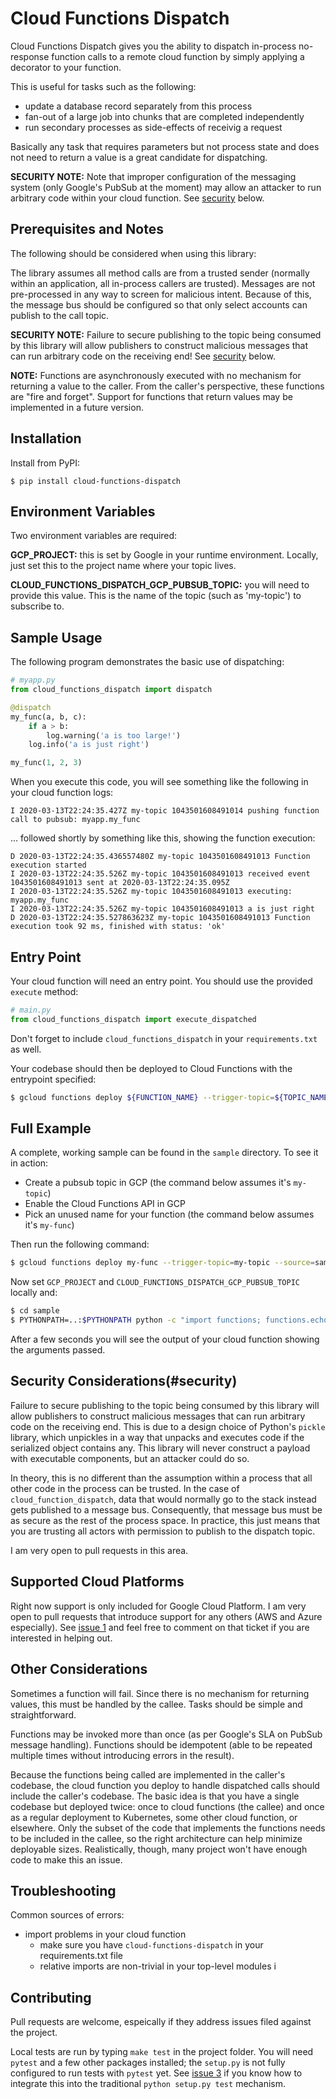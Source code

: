 # Cloud Functions Dispatch

Cloud Functions Dispatch gives you the ability to dispatch in-process no-response function calls to a remote cloud function by simply applying a decorator to your function.

This is useful for tasks such as the following:

* update a database record separately from this process
* fan-out of a large job into chunks that are completed independently
* run secondary processes as side-effects of receivig a request

Basically any task that requires parameters but not process state and does not need to return a value is a great candidate for dispatching.

**SECURITY NOTE:** Note that improper configuration of the messaging system (only Google's PubSub at the moment) may allow an attacker to run arbitrary code within your cloud function. See [security](#security) below.


## Prerequisites and Notes

The following should be considered when using this library:

The library assumes all method calls are from a trusted sender (normally within an application, all in-process callers are trusted). Messages are not pre-processed in any way to screen for malicious intent. Because of this, the message bus should be configured so that only select accounts can publish to the call topic.

**SECURITY NOTE:** Failure to secure publishing to the topic being consumed by this library will allow publishers to construct malicious messages that can run arbitrary code on the receiving end! See [security](#security) below.

**NOTE:** Functions are asynchronously executed with no mechanism for returning a value to the caller. From the caller's perspective, these functions are "fire and forget". Support for functions that return values may be implemented in a future version.


## Installation

Install from PyPI:

```shell
$ pip install cloud-functions-dispatch
```


## Environment Variables

Two environment variables are required:

**GCP_PROJECT:** this is set by Google in your runtime environment. Locally, just set this to the project name where your topic lives.

**CLOUD_FUNCTIONS_DISPATCH_GCP_PUBSUB_TOPIC:** you will need to provide this value. This is the name of the topic (such as 'my-topic') to subscribe to.

## Sample Usage

The following program demonstrates the basic use of dispatching:

```python
# myapp.py
from cloud_functions_dispatch import dispatch

@dispatch
my_func(a, b, c):
    if a > b:
        log.warning('a is too large!')
    log.info('a is just right')

my_func(1, 2, 3)
```

When you execute this code, you will see something like the following in your cloud function logs:

```
I 2020-03-13T22:24:35.427Z my-topic 1043501608491014 pushing function call to pubsub: myapp.my_func
```

... followed shortly by something like this, showing the function execution:

```
D 2020-03-13T22:24:35.436557480Z my-topic 1043501608491013 Function execution started
I 2020-03-13T22:24:35.526Z my-topic 1043501608491013 received event 1043501608491013 sent at 2020-03-13T22:24:35.095Z
I 2020-03-13T22:24:35.526Z my-topic 1043501608491013 executing: myapp.my_func
I 2020-03-13T22:24:35.526Z my-topic 1043501608491013 a is just right
D 2020-03-13T22:24:35.527863623Z my-topic 1043501608491013 Function execution took 92 ms, finished with status: 'ok'
```


## Entry Point

Your cloud function will need an entry point. You should use the provided `execute` method:

```python
# main.py
from cloud_functions_dispatch import execute_dispatched
```

Don't forget to include `cloud_functions_dispatch` in your `requirements.txt` as well.

Your codebase should then be deployed to Cloud Functions with the entrypoint specified:

```sh
$ gcloud functions deploy ${FUNCTION_NAME} --trigger-topic=${TOPIC_NAME} --source=${DIR} --entry-point=execute_dispatched ...
```


## Full Example

A complete, working sample can be found in the `sample` directory. To see it in action:

* Create a pubsub topic in GCP (the command below assumes it's `my-topic`)
* Enable the Cloud Functions API in GCP
* Pick an unused name for your function (the command below assumes it's `my-func`)

Then run the following command:

```sh
$ gcloud functions deploy my-func --trigger-topic=my-topic --source=sample --entry-point=execute_dispatched --runtime=python37 --memory=128MB --max-instances=1 --set-env-vars CLOUD_FUNCTIONS_DISPATCH_GCP_PUBSUB_TOPIC=my-topic
```

Now set `GCP_PROJECT` and `CLOUD_FUNCTIONS_DISPATCH_GCP_PUBSUB_TOPIC` locally and:

```sh
$ cd sample
$ PYTHONPATH=..:$PYTHONPATH python -c "import functions; functions.echo(1, 2, x=7)"
```

After a few seconds you will see the output of your cloud function showing the arguments passed.


## Security Considerations(#security)

Failure to secure publishing to the topic being consumed by this library will allow publishers to construct malicious messages that can run arbitrary code on the receiving end. This is due to a design choice of Python's `pickle` library, which unpickles in a way that unpacks and executes code if the serialized object contains any. This library will never construct a payload with executable components, but an attacker could do so.

In theory, this is no different than the assumption within a process that all other code in the process can be trusted. In the case of `cloud_function_dispatch`, data that would normally go to the stack instead gets published to a message bus. Consequently, that message bus must be as secure as the rest of the process space. In practice, this just means that you are trusting all actors with permission to publish to the dispatch topic.

I am very open to pull requests in this area.


## Supported Cloud Platforms

Right now support is only included for Google Cloud Platform. I am very open to pull requests that introduce support for any others (AWS and Azure especially). See [issue 1](https://github.com/seawolf42/cloud-functions-dispatch/issues/1) and feel free to comment on that ticket if you are interested in helping out.


## Other Considerations

Sometimes a function will fail. Since there is no mechanism for returning values, this must be handled by the callee. Tasks should be simple and straightforward.

Functions may be invoked more than once (as per Google's SLA on PubSub message handling). Functions should be idempotent (able to be repeated multiple times without introducing errors in the result).

Because the functions being called are implemented in the caller's codebase, the cloud function you deploy to handle dispatched calls should include the caller's codebase. The basic idea is that you have a single codebase but deployed twice: once to cloud functions (the callee) and once as a regular deployment to Kubernetes, some other cloud function, or elsewhere.  Only the subset of the code that implements the functions needs to be included in the callee, so the right architecture can help minimize deployable sizes. Realistically, though, many project won't have enough code to make this an issue.


## Troubleshooting

Common sources of errors:

* import problems in your cloud function
    * make sure you have `cloud-functions-dispatch` in your requirements.txt file
    * relative imports are non-trivial in your top-level modules i


## Contributing

Pull requests are welcome, espeically if they address issues filed against the project.

Local tests are run by typing `make test` in the project folder. You will need `pytest` and a few other packages installed; the `setup.py` is not fully configured to run tests with `pytest` yet. See [issue 3](https://github.com/seawolf42/cloud-functions-dispatch/issues/3) if you know how to integrate this into the traditional `python setup.py test` mechanism.
